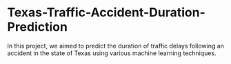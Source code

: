 # Texas-Traffic-Accident-Duration-Prediction
In this project, we aimed to predict the duration of traffic delays following an accident in the state of Texas using various machine learning techniques. 
